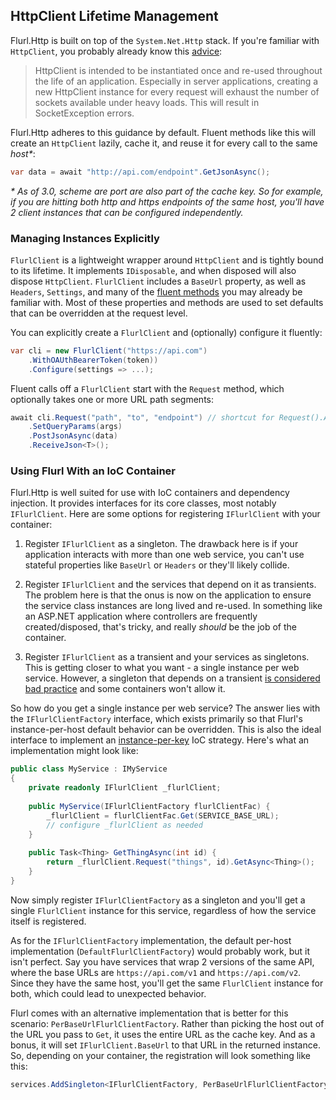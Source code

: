 ## HttpClient Lifetime Management

Flurl.Http is built on top of the `System.Net.Http` stack. If you're familiar with `HttpClient`, you probably already know this [advice](https://docs.microsoft.com/en-us/dotnet/api/system.net.http.httpclient#remarks):

> HttpClient is intended to be instantiated once and re-used throughout the life of an application. Especially in server applications, creating a new HttpClient instance for every request will exhaust the number of sockets available under heavy loads. This will result in SocketException errors.

Flurl.Http adheres to this guidance by default. Fluent methods like this will create an `HttpClient` lazily, cache it, and reuse it for every call to the same _host*_:

```cs
var data = await "http://api.com/endpoint".GetJsonAsync();
```

_* As of 3.0, scheme are port are also part of the cache key. So for example, if you are hitting both http and https endpoints of the same host, you'll have 2 client instances that can be configured independently._

### Managing Instances Explicitly

`FlurlClient` is a lightweight wrapper around `HttpClient` and is tightly bound to its lifetime. It implements `IDisposable`, and when disposed will also dispose `HttpClient`. `FlurlClient` includes a `BaseUrl` property, as well as `Headers`, `Settings`, and many of the [fluent methods](fluent-http.md) you may already be familiar with. Most of these properties and methods are used to set defaults that can be overridden at the request level.

You can explicitly create a `FlurlClient` and (optionally) configure it fluently:

```cs
var cli = new FlurlClient("https://api.com")
    .WithOAUthBearerToken(token))
    .Configure(settings => ...);
```

Fluent calls off a `FlurlClient` start with the `Request` method, which optionally takes one or more URL path segments:

```cs
await cli.Request("path", "to", "endpoint") // shortcut for Request().AppendPathSegments(...)
    .SetQueryParams(args)
    .PostJsonAsync(data)
    .ReceiveJson<T>();
```

### Using Flurl With an IoC Container

Flurl.Http is well suited for use with IoC containers and dependency injection. It provides interfaces for its core classes, most notably `IFlurlClient`. Here are some options for registering `IFlurlClient` with your container:

1. Register `IFlurlClient` as a singleton. The drawback here is if your application interacts with more than one web service, you can't use stateful properties like `BaseUrl` or `Headers` or they'll likely collide.

2. Register `IFlurlClient` and the services that depend on it as transients. The problem here is that the onus is now on the application to ensure the service class instances are long lived and re-used. In something like an ASP.NET application where controllers are frequently created/disposed, that's tricky, and really _should_ be the job of the container.

3. Register `IFlurlClient` as a transient and your services as singletons. This is getting closer to what you want - a single instance per web service. However, a singleton that depends on a transient [is considered bad practice](http://simpleinjector.readthedocs.io/en/latest/LifestyleMismatches.html) and some containers won't allow it.

So how do you get a single instance per web service? The answer lies with the `IFlurlClientFactory` interface, which exists primarily so that Flurl's instance-per-host default behavior can be overridden. This is also the ideal interface to implement an [instance-per-key](http://simpleinjector.readthedocs.io/en/latest/howto.html#resolve-instances-by-key) IoC strategy. Here's what an implementation might look like:

```cs
public class MyService : IMyService
{
    private readonly IFlurlClient _flurlClient;
    
    public MyService(IFlurlClientFactory flurlClientFac) {
        _flurlClient = flurlClientFac.Get(SERVICE_BASE_URL);
        // configure _flurlClient as needed
    }
    
    public Task<Thing> GetThingAsync(int id) {
        return _flurlClient.Request("things", id).GetAsync<Thing>();
    }
}
```

Now simply register `IFlurlClientFactory` as a singleton and you'll get a single `FlurlClient` instance for this service, regardless of how the service itself is registered.

As for the `IFlurlClientFactory` implementation, the default per-host implementation (`DefaultFlurlClientFactory`) would probably work, but it isn't perfect. Say you have services that wrap 2 versions of the same API, where the base URLs are `https://api.com/v1` and `https://api.com/v2`. Since they have the same host, you'll get the same `FlurlClient` instance for both, which could lead to unexpected behavior.

Flurl comes with an alternative implementation that is better for this scenario: `PerBaseUrlFlurlClientFactory`. Rather than picking the host out of the URL you pass to `Get`, it uses the entire URL as the cache key. And as a bonus, it will set `IFlurlClient.BaseUrl` to that URL in the returned instance. So, depending on your container, the registration will look something like this:

```cs
services.AddSingleton<IFlurlClientFactory, PerBaseUrlFlurlClientFactory>();
```
